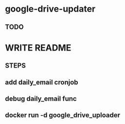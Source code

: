 # google-drive-updater

## TODO

# WRITE README
## STEPS ##
## add daily_email cronjob
## debug daily_email func

## docker run -d google_drive_uploader
